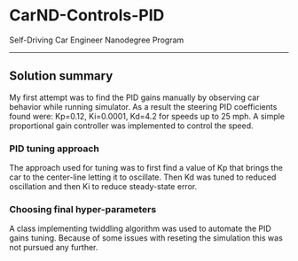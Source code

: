 # CarND-Controls-PID
Self-Driving Car Engineer Nanodegree Program

---

## Solution summary

My first attempt was to find the PID gains manually by observing car behavior while running simulator. As a result the steering PID coefficients found were: Kp=0.12, Ki=0.0001, Kd=4.2 for speeds up to 25 mph. A simple proportional gain controller was implemented to control the speed.

### PID tuning approach
The approach used for tuning was to first find a value of Kp that brings the car to the center-line letting it to oscillate. Then Kd was tuned to reduced oscillation and then Ki to reduce steady-state error.

### Choosing final hyper-parameters
A class implementing twiddling algorithm was used to automate the PID gains tuning. Because of some issues with reseting the simulation this was not pursued any further.
